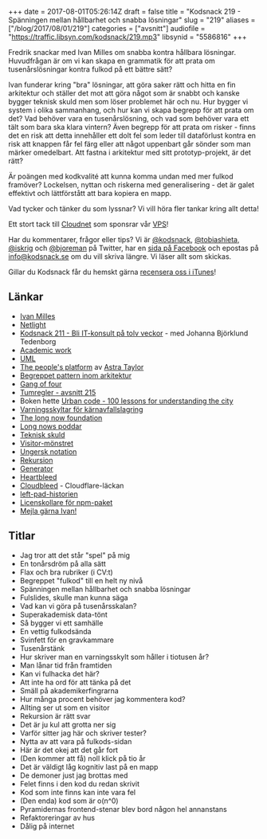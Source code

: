 +++
date = 2017-08-01T05:26:14Z
draft = false
title = "Kodsnack 219 - Spänningen mellan hållbarhet och snabba lösningar"
slug = "219"
aliases = ["/blog/2017/08/01/219"]
categories = ["avsnitt"]
audiofile = "https://traffic.libsyn.com/kodsnack/219.mp3"
libsynid = "5586816"
+++

Fredrik snackar med Ivan Milles om snabba kontra hållbara lösningar. Huvudfrågan är om vi kan skapa en grammatik för att prata om tusenårslösningar kontra fulkod på ett bättre sätt?

Ivan funderar kring "bra" lösningar, att göra saker rätt och hitta en fin arkitektur och ställer det mot att göra något som är snabbt och kanske bygger teknisk skuld men som löser problemet här och nu. Hur bygger vi system i olika sammanhang, och hur kan vi skapa begrepp för att prata om det? Vad behöver vara en tusenårslösning, och vad som behöver vara ett tält som bara ska klara vintern? Även begrepp för att prata om risker - finns det en risk att detta innehåller ett dolt fel som leder till dataförlust kontra en risk att knappen får fel färg eller att något uppenbart går sönder som man märker omedelbart. Att fastna i arkitektur med sitt prototyp-projekt, är det rätt?

Är poängen med kodkvalité att kunna komma undan med mer fulkod framöver? Lockelsen, nyttan och riskerna med generalisering - det är galet effektivt och lättförstått att bara kopiera en mapp.

Vad tycker och tänker du som lyssnar? Vi vill höra fler tankar kring allt detta!

Ett stort tack till [Cloudnet](http://www.cloudnet.se) som sponsrar vår [VPS](http://en.wikipedia.org/wiki/Virtual_private_server)!

Har du kommentarer, frågor eller tips? Vi är [@kodsnack](https://www.twitter.com/kodsnack), [@tobiashieta](https://www.twitter.com/tobiashieta), [@iskrig](https://www.twitter.com/iskrig) och [@bjoreman](https://www.twitter.com/bjoreman) på Twitter, har en [sida på Facebook](https://www.facebook.com/kodsnack) och epostas på [info@kodsnack.se](mailto:info@kodsnack.se) om du vill skriva längre. Vi läser allt som skickas.

Gillar du Kodsnack får du hemskt gärna [recensera oss i iTunes](http://itunes.apple.com/se/podcast/kodsnack/id561631498?l=en)!

## Länkar ##
* [Ivan Milles](mailto:ivan@wildbrain.se)
* [Netlight](https://www.netlight.com/about-us/)
* [Kodsnack 211 - Bli IT-konsult på tolv veckor](http://kodsnack.se/211/) - med Johanna Björklund Tedenborg
* [Academic work](https://www.academicwork.se/)
* [UML](https://en.wikipedia.org/wiki/Unified_Modeling_Language)
* [The people's platform](https://en.wikipedia.org/wiki/The_People%27s_Platform) av [Astra Taylor](https://en.wikipedia.org/wiki/Astra_Taylor)
* [Begreppet pattern inom arkitektur](https://en.wikipedia.org/wiki/Pattern_%28architecture%29)
* [Gang of four](https://en.wikipedia.org/wiki/Design_Patterns)
* [Tumregler - avsnitt 215](http://kodsnack.se/215/)
* Boken hette [Urban code - 100 lessons for understanding the city](https://mitpress.mit.edu/books/urban-code)
* [Varningsskyltar för kärnavfallslagring](https://en.wikipedia.org/wiki/Long-time_nuclear_waste_warning_messages)
* [The long now foundation](http://longnow.org/)
* [Long nows poddar](http://longnow.org/seminars/podcast/)
* [Teknisk skuld](https://en.wikipedia.org/wiki/Technical_debt)
* [Visitor-mönstret](https://en.wikipedia.org/wiki/Visitor_pattern)
* [Ungersk notation](https://en.wikipedia.org/wiki/Hungarian_notation)
* [Rekursion](https://en.wikipedia.org/wiki/Recursion_%28computer_science%29)
* [Generator](https://en.wikipedia.org/wiki/Generator_%28computer_programming%29)
* [Heartbleed](https://en.wikipedia.org/wiki/Heartbleed)
* [Cloudbleed](https://en.wikipedia.org/wiki/Cloudbleed) - Cloudflare-läckan
* [left-pad-historien](https://www.theregister.co.uk/2016/03/23/npm_left_pad_chaos/)
* [Licenskollare för npm-paket](https://www.npmjs.com/package/license-checker)
* [Mejla gärna Ivan!](mailto:ivan@wildbrain.se)

## Titlar ##
* Jag tror att det står "spel" på mig
* En tonårsdröm på alla sätt
* Flax och bra rubriker (i CV:t)
* Begreppet "fulkod" till en helt ny nivå
* Spänningen mellan hållbarhet och snabba lösningar
* Fulslides, skulle man kunna säga
* Vad kan vi göra på tusenårsskalan?
* Superakademisk data-tönt
* Så bygger vi ett samhälle
* En vettig fulkodsända
* Svinfett för en gravkammare
* Tusenårstänk
* Hur skriver man en varningsskylt som håller i tiotusen år?
* Man lånar tid från framtiden
* Kan vi fulhacka det här?
* Att inte ha ord för att tänka på det
* Smäll på akademikerfingrarna
* Hur många procent behöver jag kommentera kod?
* Allting ser ut som en visitor
* Rekursion är rätt svar
* Det är ju kul att grotta ner sig
* Varför sitter jag här och skriver tester?
* Nytta av att vara på fulkods-sidan
* Här är det okej att det går fort
* (Den kommer att få) noll klick på tio år
* Det är väldigt låg kognitiv last på en mapp
* De demoner just jag brottas med
* Felet finns i den kod du redan skrivit
* Kod som inte finns kan inte vara fel
* (Den enda) kod som är o(n^0)
* Pyramidernas frontend-stenar blev bord någon hel annanstans
* Refaktoreringar av hus
* Dålig på internet
